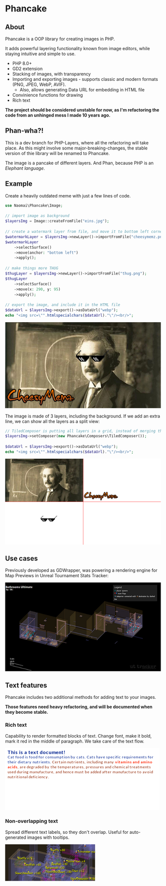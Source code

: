 # Phancake
## About
Phancake is a OOP library for creating images in PHP. 

It adds powerful layering functionality known from image editors, while staying intuitive and simple to use. 

- PHP 8.0+
- GD2 extension
- Stacking of images, with transparency
- Importing and exporting images - supports classic and modern formats (PNG, JPEG, WebP, AVIF). 
  - Also, allows generating Data URL for embedding in HTML file
- Convinience functions for drawing
- Rich text

**The project should be considered unstable for now, as I'm refactoring the code from an unhinged mess I made 10 years ago.**

## Phan-wha?!
This is a dev branch for PHP-Layers, where all the refactoring will take place. As this might involve some major-breaking-changes, the stable version of thie library will be renamed to Phancake.

The image is a pancake of different layers. And Phan, because PHP is an *Elephant language*.

## Example
Create a heavily outdated meme with just a few lines of code.

```php
use Naomai\Phancake\Image;

// import image as background
$layersImg = Image::createFromFile("eins.jpg");

// create a watermark layer from file, and move it to bottom left corner
$watermarkLayer = $layersImg->newLayer()->importFromFile("cheesymemz.png");
$watermarkLayer
    ->selectSurface()
    ->move(anchor: "bottom left")
    ->apply();

// make things more THUG
$thugLayer = $layersImg->newLayer()->importFromFile("thug.png");
$thugLayer
    ->selectSurface()
    ->move(x: 290, y: 95)
    ->apply();

// export the image, and include it in the HTML file
$dataUrl = $layersImg->export()->asDataUrl("webp");
echo "<img src=\"".htmlspecialchars($dataUrl)."\"/><br/>";
```

![Einstein with thug life glasses, watermarked](example/LayeringDemoResult.jpg)


The image is made of 3 layers, including the background. If we add an extra line, we can show all the layers as a split view:

```php
// TiledComposer is putting all layers in a grid, instead of merging them
$layersImg->setComposer(new Phancake\Composers\TiledComposer());

$dataUrl = $layersImg->export()->asDataUrl("webp");
echo "<img src=\"".htmlspecialchars($dataUrl)."\"/><br/>";
```

![Tiled view of indivitual layers making the Einstein thug life meme](example/LayeringDemoTiles.png)


## Use cases

Previously developed as GDWrapper, was powering a rendering engine for
Map Previews in Unreal Tournament Stats Tracker:

![Wireframe rendering of a game map](example/UTTDemo.jpg)

## Text features
Phancake includes two additional methods for adding text to your images. 

**Those features need heavy refactoring, and will be documented when they become stable.**

### Rich text
Capability to render formatted blocks of text. Change font, make it bold, mark it red in the middle of paragraph. 
We take care of the text flow. 

![Paragraphs of text, as rendered by library](example/TextDemoRT.png)

### Non-overlapping text
Spread different text labels, so they don't overlap. Useful for auto-generated images with tooltips.

![Tooltips with names of enemies](example/TextDemoNOText_Monsters.png)
